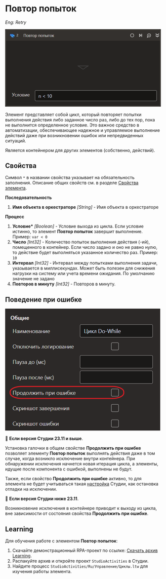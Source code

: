 # Повтор попыток

*Eng: Retry*

![](../../../resources/activities/basic/logic/retry.png)

Элемент представляет собой цикл, который повторяет попытки выполнения действия либо заданное число раз, либо до тех пор, пока не выполнится определенное условие. Это важное средство в автоматизации, обеспечивающее надежное и управляемое выполнение действий даже при возникновении ошибок или непредвиденных ситуаций.

Является контейнером для других элементов (собственно, действий).

## Свойства

Символ `*` в названии свойства указывает на обязательность заполнения. 
Описание общих свойств см. в разделе [Свойства элемента](https://docs.primo-rpa.ru/primo-rpa/primo-studio/process/elements#svoistva-elementa).

**Последовательность**

1. **Имя объекта в оркестраторе** *[String]* - Имя объекта в оркестраторе

**Процесс**

1. **Условие\*** *[Boolean]* - Условие выхода из цикла. Если условие истинно, то элемент **Повтор попыток** завершит выполнение. Пример: `var < 0`
1. **Число** *[Int32]* - Количество попыток выполнения действия (-ий), помещенного в контейнер. Если число задано и оно не равно нулю, то действие будет выполняться указанное количество раз. Пример: `10`
1. **Интервал** *[Int32]* - Интервал между попытками выполнения задачи, указывается в миллисекундах. Может быть полезен для снижения нагрузки на систему или учета времени ожидания. По умолчанию значение не задано
1. **Повторов в минуту** *[Int32]* - Повторов в минуту.

## Поведение при ошибке

![](../../../resources/activities/basic/logic/continue-on-error-in-retry-item.png)

:small_blue_diamond: **Если версия Студии 23.11 и выше**.

Установка галочки в общем свойстве **Продолжить при ошибке** позволяет элементу **Повтор попыток** выполнять действия даже в том случае, когда возникло исключение внутри контейнера. При обнаружении исключения начнется новая итерация цикла, а элементы, идущие после компонента с ошибкой, выполнены не будут.

Также, если свойство **Продолжить при ошибке** активно, то для элемента не будет учитываться такая [настройка](https://docs.primo-rpa.ru/primo-rpa/primo-studio/settings#otladchik) Студии, как остановка отладки на исключении.

:small_blue_diamond: **Если версия Студии ниже 23.11**.

Возникновение исключения в контейнере приводит к выходу из цикла, вне зависимости от состояния свойства **Продолжить при ошибке**.

##  Learning

Для обучения работе с элементом **Повтор попыток**:

1. Скачайте демонстрационный RPA-проект по ссылке: [Скачать архив Learning](https://github.com/PrimoRPA/Learning/archive/refs/heads/master.zip).
2. Распакуйте архив и откройте проект `StudioActivities` в Студии.
3. Найдите процесс `StudioActivities/Ru/Управление/Циклы.ltw` для изучения работы элемента.
